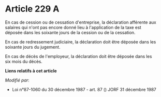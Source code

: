 # Article 229 A

En cas de cession ou de cessation d'entreprise, la déclaration afférente aux salaires qui n'ont pas encore donné lieu à
l'application de la taxe est déposée dans les soixante jours de la cession ou de la cessation.

En cas de redressement judiciaire, la déclaration doit être déposée dans les soixante jours du jugement.

En cas de décès de l'employeur, la déclaration doit être déposée dans les six mois du décès.

**Liens relatifs à cet article**

_Modifié par_:

  - Loi n°87-1060 du 30 décembre 1987 - art. 87 () JORF 31 décembre 1987
